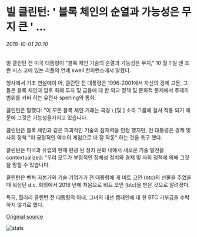 # 빌 클린턴: ' 블록 체인의 순열과 가능성은 무지 큰 ' ...

###### 2018-10-01 20:10

빌 클린턴 전 미국 대통령이 "블록 체인 기술의 순열과 가능성은 무지," 10 월 1 일 샌 프란 시스 코에 있는 리플의 연례 swell 컨퍼런스에서 말했다.

행사에서 기조 연설에이 어, 클린턴 전 대통령은 1996-2001에서 자신의 경제 고문, 그들은 블록 체인과 암호 화폐 투자 및 금융에 대 한 외교 정책 및 문화적 문제에서 주제의 범위를 커버 하는 유전자 sperling와 통화.

클린턴은 말했다: "이 모든 블록 체인 거래는 국경 \ [및 \] 소득 그룹에 걸쳐 적용 되기 때문에 그것은 가능성을가지고 있습니다.

클린턴은 블록 체인과 같은 파괴적인 기술의 잠재력을 인정 했지만, 전 대통령은 경제 및 사회 정책 "이 긍정적인 액수의 게임으로 더 잘 작동" 하는 것을 촉구 했다.

클린턴은 미국과 유럽의 현재 편광 된 정치 문화 내에서 새로운 기술 발전을 contextualized: "우리 모두가 부정적인 정체성 정치와 경제 및 사회 정책에 의해 그것을 망칠 수 있습니다.

클린턴은 벤처 자본가와 기술 기업가가 전 대통령에 게 비트 코인 (btc)의 선물을 주었을 때 워싱턴 d.c. 회의에서 2016 년에 처음으로 비트 코인 (btc)을 받은 것으로 알려졌다.

특히, 힐러리 클린턴 전 대통령의 아내, 그녀의 대선 캠페인에 대 한 BTC 기부금을 수락 하지 않기로 했다.

[Original source](https://cointelegraph.com/news/bill-clinton-permutations-and-possibilities-of-blockchain-are-staggeringly-great)

![stats](https://c.statcounter.com/11760860/0/a89fa40b/1/ "stats")